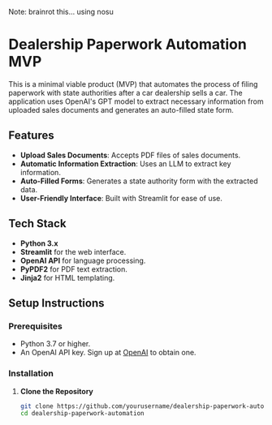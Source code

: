 Note: brainrot this... using nosu

# Dealership Paperwork Automation MVP

This is a minimal viable product (MVP) that automates the process of filing paperwork with state authorities after a car dealership sells a car. The application uses OpenAI's GPT model to extract necessary information from uploaded sales documents and generates an auto-filled state form.

## Features

- **Upload Sales Documents**: Accepts PDF files of sales documents.
- **Automatic Information Extraction**: Uses an LLM to extract key information.
- **Auto-Filled Forms**: Generates a state authority form with the extracted data.
- **User-Friendly Interface**: Built with Streamlit for ease of use.

## Tech Stack

- **Python 3.x**
- **Streamlit** for the web interface.
- **OpenAI API** for language processing.
- **PyPDF2** for PDF text extraction.
- **Jinja2** for HTML templating.

## Setup Instructions

### Prerequisites

- Python 3.7 or higher.
- An OpenAI API key. Sign up at [OpenAI](https://openai.com/) to obtain one.

### Installation
 
1. **Clone the Repository**

   ```bash
   git clone https://github.com/yourusername/dealership-paperwork-automation.git
   cd dealership-paperwork-automation
